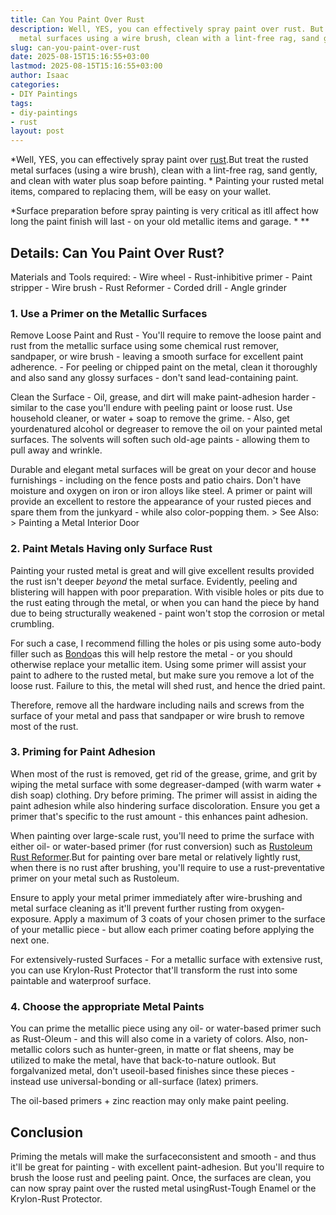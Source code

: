 ```yaml
---
title: Can You Paint Over Rust
description: Well, YES, you can effectively spray paint over rust. But treat the rusted
  metal surfaces using a wire brush, clean with a lint-free rag, sand gently, and...
slug: can-you-paint-over-rust
date: 2025-08-15T15:16:55+03:00
lastmod: 2025-08-15T15:16:55+03:00
author: Isaac
categories:
- DIY Paintings
tags:
- diy-paintings
- rust
layout: post
---
```

*Well, YES, you can effectively spray paint over [rust](https://pestpolicy.com/how-to-remove-rust-from-metal-before-painting/).But treat the rusted metal surfaces (using a wire brush), clean with a lint-free rag, sand gently, and clean with water plus soap before painting. * Painting your rusted metal items, compared to replacing them, will be easy on your wallet.

*Surface preparation before spray painting is very critical as itll affect how long the paint finish will last - on your old metallic items and garage. * **

##  Details: Can You Paint Over Rust?

Materials and Tools required: - Wire wheel - Rust-inhibitive primer - Paint stripper - Wire brush - Rust Reformer - Corded drill - Angle grinder

###  1. Use a Primer on the Metallic Surfaces

Remove Loose Paint and Rust - You'll require to remove the loose paint and rust from the metallic surface using some chemical rust remover, sandpaper, or wire brush - leaving a smooth surface for excellent paint adherence. - For peeling or chipped paint on the metal, clean it thoroughly and also sand any glossy surfaces - don't sand lead-containing paint.

Clean the Surface - Oil, grease, and dirt will make paint-adhesion harder - similar to the case you'll endure with peeling paint or loose rust. Use household cleaner, or water + soap to remove the grime. - Also, get yourdenatured alcohol or degreaser to remove the oil on your painted metal surfaces. The solvents will soften such old-age paints - allowing them to pull away and wrinkle.

Durable and elegant metal surfaces will be great on your decor and house furnishings - including on the fence posts and patio chairs. Don't have moisture and oxygen on iron or iron alloys like steel. A primer or paint will provide an excellent to restore the appearance of your rusted pieces and spare them from the junkyard - while also color-popping them. > See Also: > Painting a Metal Interior Door

###  2. Paint Metals Having only Surface Rust

Painting your rusted metal is great and will give excellent results provided the rust isn't deeper *beyond* the metal surface. Evidently, peeling and blistering will happen with poor preparation. With visible holes or pits due to the rust eating through the metal, or when you can hand the piece by hand due to being structurally weakened - paint won't stop the corrosion or metal crumbling.

For such a case, I recommend filling the holes or pis using some auto-body filler such as [Bondo](https://www.amazon.com/dp/B0007ZE7XY/?tag=p-policy-20)as this will help restore the metal - or you should otherwise replace your metallic item. Using some primer will assist your paint to adhere to the rusted metal, but make sure you remove a lot of the loose rust. Failure to this, the metal will shed rust, and hence the dried paint.

Therefore, remove all the hardware including nails and screws from the surface of your metal and pass that sandpaper or wire brush to remove most of the rust.

###  3. Priming for Paint Adhesion

When most of the rust is removed, get rid of the grease, grime, and grit by wiping the metal surface with some degreaser-damped (with warm water + dish soap) clothing. Dry before priming. The primer will assist in aiding the paint adhesion while also hindering surface discoloration. Ensure you get a primer that's specific to the rust amount - this enhances paint adhesion.

When painting over large-scale rust, you'll need to prime the surface with either oil- or water-based primer (for rust conversion) such as [Rustoleum Rust Reformer](https://pestpolicy.com/rustoleum-rust-reformer-review/).But for painting over bare metal or relatively lightly rust, when there is no rust after brushing, you'll require to use a rust-preventative primer on your metal such as Rustoleum.

Ensure to apply your metal primer immediately after wire-brushing and metal surface cleaning as it'll prevent further rusting from oxygen-exposure. Apply a maximum of 3 coats of your chosen primer to the surface of your metallic piece - but allow each primer coating before applying the next one.

For extensively-rusted Surfaces - For a metallic surface with extensive rust, you can use Krylon-Rust Protector that'll transform the rust into some paintable and waterproof surface.

###  4. Choose the appropriate Metal Paints

You can prime the metallic piece using any oil- or water-based primer such as Rust-Oleum - and this will also come in a variety of colors. Also, non-metallic colors such as hunter-green, in matte or flat sheens, may be utilized to make the metal, have that back-to-nature outlook. But forgalvanized metal, don't useoil-based finishes since these pieces - instead use universal-bonding or all-surface (latex) primers.

The oil-based primers + zinc reaction may only make paint peeling.

##  Conclusion

Priming the metals will make the surfaceconsistent and smooth - and thus it'll be great for painting - with excellent paint-adhesion. But you'll require to brush the loose rust and peeling paint. Once, the surfaces are clean, you can now spray paint over the rusted metal usingRust-Tough Enamel or the Krylon-Rust Protector.
